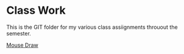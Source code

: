 # Class Work

This is the GIT folder for my various class assiignments throuout the semester.

[Mouse Draw](https://oguchiike.github.io/Anyaele_Nnamdi_ART2210/classWork/project_draw(MouseFollow)/newProject.html)
